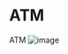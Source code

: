 # ATM
ATM
![image](https://user-images.githubusercontent.com/84341975/126549059-dd35da0d-0832-4a06-bcc2-4aacc5ba1d58.png)
